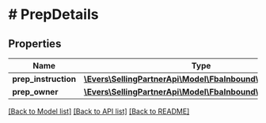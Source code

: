 # # PrepDetails

## Properties

Name | Type | Description | Notes
------------ | ------------- | ------------- | -------------
**prep_instruction** | [**\Evers\SellingPartnerApi\Model\FbaInbound\PrepInstruction**](PrepInstruction.md) |  |
**prep_owner** | [**\Evers\SellingPartnerApi\Model\FbaInbound\PrepOwner**](PrepOwner.md) |  |

[[Back to Model list]](../../README.md#models) [[Back to API list]](../../README.md#endpoints) [[Back to README]](../../README.md)
